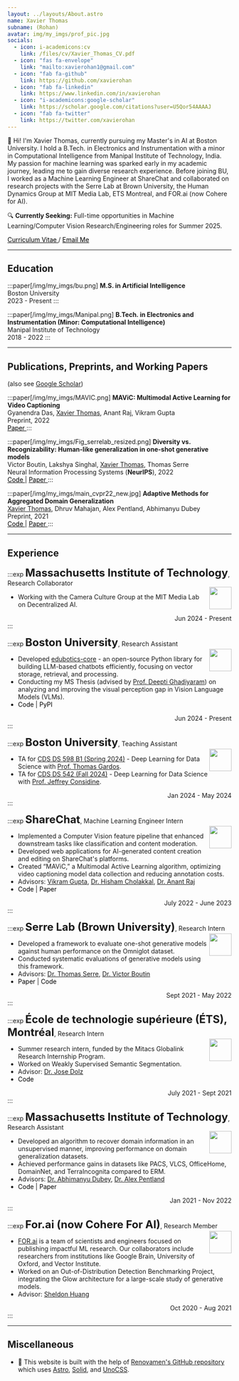 ```yaml
---
layout: ../layouts/About.astro
name: Xavier Thomas
subname: (Rohan)
avatar: img/my_imgs/prof_pic.jpg
socials:
  - icon: i-academicons:cv
    link: /files/cv/Xavier_Thomas_CV.pdf
  - icon: "fas fa-envelope"
    link: "mailto:xavierohan1@gmail.com"
  - icon: "fab fa-github"
    link: https://github.com/xavierohan
  - icon: "fab fa-linkedin"
    link: https://www.linkedin.com/in/xavierohan
  - icon: "i-academicons:google-scholar"
    link: https://scholar.google.com/citations?user=U5Qor54AAAAJ
  - icon: "fab fa-twitter"
    link: https://twitter.com/xavierohan
---
```


👋 Hi! I'm Xavier Thomas, currently pursuing my Master's in AI at Boston University. I hold a B.Tech. in Electronics and Instrumentation with a minor in Computational Intelligence from Manipal Institute of Technology, India. My passion for machine learning was sparked early in my academic journey, leading me to gain diverse research experience. Before joining BU, I worked as a Machine Learning Engineer at ShareChat and collaborated on research projects with the Serre Lab at Brown University, the Human Dynamics Group at MIT Media Lab, ETS Montreal, and FOR.ai (now Cohere for AI).

🔍 **Currently Seeking:** Full-time opportunities in Machine Learning/Computer Vision Research/Engineering roles for Summer 2025.

<a href="/files/cv/Xavier_Thomas_CV.pdf" style="color: black;">
  <i class="fas fa-file-alt" style="color: black;"></i> Curriculum Vitae
</a> / 
<a href="mailto:xavierohan1@gmail.com" style="color: black;">
  <i class="fas fa-envelope" style="color: black;"></i> Email Me
</a>

---

## Education

:::paper[/img/my_imgs/bu.png]
**M.S. in Artificial Intelligence**  
Boston University  
2023 - Present
:::

:::paper[/img/my_imgs/Manipal.png]
**B.Tech. in Electronics and Instrumentation (Minor: Computational Intelligence)**  
Manipal Institute of Technology  
2018 - 2022
:::

---

## Publications, Preprints, and Working Papers

<span text-base>(also see <a href="https://scholar.google.com/citations?user=U5Qor54AAAAJ" target="_blank" rel="noopener noreferrer">Google Scholar</a>)</span>

:::paper[/img/my_imgs/MAVIC.png]
**MAViC: Multimodal Active Learning for Video Captioning**  
Gyanendra Das, <u>Xavier Thomas</u>, Anant Raj, Vikram Gupta  
Preprint, 2022  
<a href="https://arxiv.org/abs/2212.11109" style="color: black;">
  <i class="fas fa-file-alt" style="color: white; text-shadow: 1px 1px 0 black, -1px -1px 0 black, -1px 1px 0 black, 1px -1px 0 black;"></i> Paper
</a>
:::

:::paper[/img/my_imgs/Fig_serrelab_resized.png]
**Diversity vs. Recognizability: Human-like generalization in one-shot generative models**  
Victor Boutin, Lakshya Singhal, <u>Xavier Thomas</u>, Thomas Serre  
Neural Information Processing Systems (**NeurIPS**), 2022  
<a href="https://github.com/serre-lab/diversity_vs_recognizability" style="color: black;">
  <i class="fab fa-github" style="color: black;"></i> Code
</a> $|$ 
<a href="https://arxiv.org/abs/2205.10370" style="color: black;">
  <i class="fas fa-file-alt" style="color: white; text-shadow: 1px 1px 0 black, -1px -1px 0 black, -1px 1px 0 black, 1px -1px 0 black;"></i> Paper
</a>
:::

:::paper[/img/my_imgs/main_cvpr22_new.jpg]
**Adaptive Methods for Aggregated Domain Generalization**  
<u>Xavier Thomas</u>, Dhruv Mahajan, Alex Pentland, Abhimanyu Dubey  
Preprint, 2021  
<a href="https://github.com/xavierohan/AdaClust_DomainBed" style="color: black;">
  <i class="fab fa-github" style="color: black;"></i> Code
</a> $|$ 
<a href="https://arxiv.org/abs/2112.04766" style="color: black;">
  <i class="fas fa-file-alt" style="color: white; text-shadow: 1px 1px 0 black, -1px -1px 0 black, -1px 1px 0 black, 1px -1px 0 black;"></i> Paper
</a>
:::

---

## Experience

:::exp
**<font size="5">Massachusetts Institute of Technology</font>**, Research Collaborator  
<img src="/img/my_imgs/medialab.png" width="50" align="right"/>

- Working with the Camera Culture Group at the MIT Media Lab on Decentralized AI.
<div style="text-align: right">Jun 2024 - Present</div>
:::

:::exp
**<font size="5">Boston University</font>**, Research Assistant  
<img src="/img/my_imgs/bu.png" width="50" align="right" class="paper-images"/>

- Developed [edubotics-core](https://github.com/edubotics-ai/edubotics-core) - an open-source Python library for building LLM-based chatbots efficiently, focusing on vector storage, retrieval, and processing.
- Conducting my MS Thesis (advised by [Prof. Deepti Ghadiyaram](https://deeptigp.github.io)) on analyzing and improving the visual perception gap in Vision Language Models (VLMs).
- <span style="white-space: nowrap;">
  <a href="https://github.com/edubotics-ai/edubotics-core" style="color: black; text-decoration: none;" onmouseover="this.style.textDecoration='underline';" onmouseout="this.style.textDecoration='none';">
    <i class="fab fa-github" style="color: black;"></i> Code
  </a> |
  <a href="https://pypi.org/project/edubotics-core/" style="color: black; text-decoration: none;" onmouseover="this.style.textDecoration='underline';" onmouseout="this.style.textDecoration='none';">
    <i class="fas fa-cube"></i> PyPI
  </a>
</span>
<div style="text-align: right">Jun 2024 - Present</div>
:::

:::exp
**<font size="5">Boston University</font>**, Teaching Assistant  
<img src="/img/my_imgs/bu.png" width="50" align="right" class="paper-images"/>

- TA for [CDS DS 598 B1 (Spring 2024)](https://dl4ds.github.io/sp2024/) - Deep Learning for Data Science with [Prof. Thomas Gardos](https://www.bu.edu/cds-faculty/profile/thomas-gardos/).
- TA for [CDS DS 542 (Fall 2024)](https://dl4ds.github.io/fa2024/) - Deep Learning for Data Science with [Prof. Jeffrey Considine](https://www.bu.edu/cds-faculty/profile/jeffrey-considine/).
<div style="text-align: right">Jan 2024 - May 2024</div>
:::

:::exp
**<font size="5">ShareChat</font>**, Machine Learning Engineer Intern  
<img src="/img/my_imgs/sharechatlogo.png" width="50" align="right"/>

- Implemented a Computer Vision feature pipeline that enhanced downstream tasks like classification and content moderation.
- Developed web applications for AI-generated content creation and editing on ShareChat's platforms.
- Created “MAViC,” a Multimodal Active Learning algorithm, optimizing video captioning model data collection and reducing annotation costs.
- Advisors: [Vikram Gupta](https://www.linkedin.com/in/iamvikramgupta/?originalSubdomain=in), [Dr. Hisham Cholakkal](https://mbzuai-cv-lab.netlify.app/author/dr.-hisham-cholakkal/), [Dr. Anant Raj](https://anantrajml.github.io)
- <span style="white-space: nowrap;">
  <a href="https://github.com/xavierohan/AdaClust_DomainBed" style="color: black; text-decoration: none;" onmouseover="this.style.textDecoration='underline';" onmouseout="this.style.textDecoration='none';">
    <i class="fab fa-github" style="color: black;"></i> Code
  </a> |
  <a href="https://arxiv.org/abs/2212.11109" style="color: black; text-decoration: none;" onmouseover="this.style.textDecoration='underline';" onmouseout="this.style.textDecoration='none';">
    <i class="fas fa-file-alt" style="color: white; text-shadow: 1px 1px 0 black, -1px -1px 0 black, -1px 1px 0 black, 1px -1px 0 black;"></i> Paper
  </a>
</span>
<div style="text-align: right">July 2022 - June 2023</div>
:::


:::exp
**<font size="5">Serre Lab (Brown University)</font>**, Research Intern  
<img src="img/my_imgs/brownlogo.jpeg" width="50" align="right" class="paper-images"/>

- Developed a framework to evaluate one-shot generative models against human performance on the Omniglot dataset.
- Conducted systematic evaluations of generative models using this framework.
- Advisors: [Dr. Thomas Serre](https://vivo.brown.edu/display/tserre), [Dr. Victor Boutin](https://serre-lab.clps.brown.edu/person/victor-boutin/)
- <span style="white-space: nowrap;">
  <a href="https://arxiv.org/abs/2205.10370" style="color: black; text-decoration: none;" onmouseover="this.style.textDecoration='underline';" onmouseout="this.style.textDecoration='none';">
    <i class="fas fa-file-alt" style="color: white; text-shadow: 1px 1px 0 black, -1px -1px 0 black, -1px 1px 0 black, 1px -1px 0 black;"></i> Paper
  </a> |
  <a href="https://github.com/serre-lab/diversity_vs_recognizability" style="color: black; text-decoration: none;" onmouseover="this.style.textDecoration='underline';" onmouseout="this.style.textDecoration='none';">
    <i class="fab fa-github" style="color: black;"></i> Code
  </a>
</span>
<div style="text-align: right">Sept 2021 - May 2022</div>
:::


:::exp
**<font size="5">École de technologie supérieure (ÉTS), Montréal</font>**, Research Intern  
<img src="/img/my_imgs/etslogo.png" width="50" align="right"/>

- Summer research intern, funded by the Mitacs Globalink Research Internship Program.
- Worked on Weakly Supervised Semantic Segmentation.
- Advisor: [Dr. Jose Dolz](https://josedolz.github.io)
- <span style="white-space: nowrap;">
  <a href="https://github.com/xavierohan/WSS_SubCategory" style="color: black; text-decoration: none;">
    <i class="fab fa-github" style="color: black;"></i> Code
  </a>
</span>
<div style="text-align: right">July 2021 - Sept 2021</div>
:::

:::exp
**<font size="5">Massachusetts Institute of Technology</font>**, Research Assistant  
<img src="/img/my_imgs/medialab.png" width="50" align="right"/>

- Developed an algorithm to recover domain information in an unsupervised manner, improving performance on domain generalization datasets.
- Achieved performance gains in datasets like PACS, VLCS, OfficeHome, DomainNet, and TerraIncognita compared to ERM.
- Advisors: [Dr. Abhimanyu Dubey](https://ai.facebook.com/people/abhimanyu-dubey/), [Dr. Alex Pentland](https://www.media.mit.edu/people/sandy/overview/)
- <span style="white-space: nowrap;">
  <a href="https://github.com/xavierohan/AdaClust_DomainBed" style="color: black; text-decoration: none;" onmouseover="this.style.textDecoration='underline';" onmouseout="this.style.textDecoration='none';">
    <i class="fab fa-github" style="color: black;"></i> Code
  </a> |
  <a href="https://arxiv.org/abs/2112.04766" style="color: black; text-decoration: none;" onmouseover="this.style.textDecoration='underline';" onmouseout="this.style.textDecoration='none';">
    <i class="fas fa-file-alt" style="color: white; text-shadow: 1px 1px 0 black, -1px -1px 0 black, -1px 1px 0 black, 1px -1px 0 black;"></i> Paper
  </a>
</span>
<div style="text-align: right">Jan 2021 - Nov 2022</div>
:::


:::exp
**<font size="5">For.ai (now Cohere For AI)</font>**, Research Member  
<img src="/img/my_imgs/for_ai.jpg" width="50" align="right"/>

- [FOR.ai](http://for.ai/) is a team of scientists and engineers focused on publishing impactful ML research. Our collaborators include researchers from institutions like Google Brain, University of Oxford, and Vector Institute.
- Worked on an Out-of-Distribution Detection Benchmarking Project, integrating the Glow architecture for a large-scale study of generative models.
- Advisor: [Sheldon Huang](https://www.cs.toronto.edu/~huang/)
<div style="text-align: right">Oct 2020 - Aug 2021</div>
:::


---

## Miscellaneous

- 🚀 This website is built with the help of [Renovamen's GitHub repository](https://github.com/Renovamen/renovamen.github.io) which uses [Astro](https://astro.build/), [Solid](https://www.solidjs.com/), and [UnoCSS](https://github.com/antfu/unocss).
